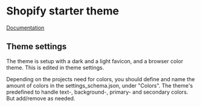 # Shopify starter theme

[Documentation](https://erikthalen.github.io/shopify-starter/)

## Theme settings

The theme is setup with a dark and a light favicon, and a browser color theme. This is edited in theme settings.

Depending on the projects need for colors, you should define and name the amount of colors in the settings_schema.json, under "Colors". The theme's predefined to handle text-, background-, primary- and secondary colors. But add/remove as needed.
